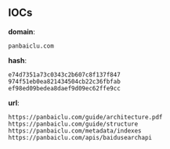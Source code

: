 
## IOCs

__domain__:

```text
panbaiclu.com
```
__hash__:

```text
e74d7351a73c0343c2b607c8f137f847
974f51eb0ea821434504cb22c36fbfab
ef98ed09bedea8daef9d09ec62ffe9cc
```
__url__:

```text
https://panbaiclu.com/guide/architecture.pdf
https://panbaiclu.com/guide/structure
https://panbaiclu.com/metadata/indexes
https://panbaiclu.com/apis/baidusearchapi
```